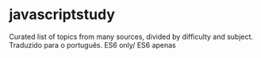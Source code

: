 # javascriptstudy
Curated list of topics from many sources, divided by difficulty and subject. Traduzido para o português. ES6 only/ ES6 apenas
